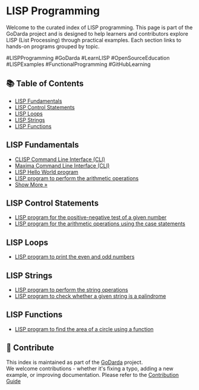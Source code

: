 # LISP Programming

Welcome to the curated index of LISP programming. This page is part of the GoDarda project and is designed to help learners and contributors explore LISP (List Processing) through practical examples. Each section links to hands-on programs grouped by topic.

#LISPProgramming #GoDarda #LearnLISP #OpenSourceEducation #LISPExamples #FunctionalProgramming #GitHubLearning

## 📚 Table of Contents

- [LISP Fundamentals](#lisp-fundamentals)
- [LISP Control Statements](#lisp-control-statements)
- [LISP Loops](#lisp-loops)
- [LISP Strings](#lisp-strings)
- [LISP Functions](#lisp-functions)

## LISP Fundamentals

- [CLISP Command Line Interface (CLI)](https://godarda.in/lisp/fundamentals/gdggdyw)  
- [Maxima Command Line Interface (CLI)](https://godarda.in/lisp/fundamentals/gdggadz)  
- [LISP Hello World program](https://godarda.in/lisp/fundamentals/gdydkmw)  
- [LISP program to perform the arithmetic operations](https://godarda.in/lisp/fundamentals/gdvwwue)  
- [Show More »](https://godarda.in/lisp/fundamentals)

## LISP Control Statements

- [LISP program for the positive-negative test of a given number](https://godarda.in/lisp/controls/gdkdena)  
- [LISP program for the arithmetic operations using the case statements](https://godarda.in/lisp/controls/gduepzv)

## LISP Loops

- [LISP program to print the even and odd numbers](https://godarda.in/lisp/loops/gdzzzay)

## LISP Strings

- [LISP program to perform the string operations](https://godarda.in/lisp/strings/gdtrkke)  
- [LISP program to check whether a given string is a palindrome](https://godarda.in/lisp/strings/gdzygzo)

## LISP Functions

- [LISP program to find the area of a circle using a function](https://godarda.in/lisp/functions/gduzcrz)

## 🤝 Contribute

This index is maintained as part of the [GoDarda](https://github.com/godarda) project.  
We welcome contributions - whether it's fixing a typo, adding a new example, or improving documentation. Please refer to the [Contribution Guide](https://github.com/godarda/godarda.github.io/blob/main/CONTRIBUTING.md)
